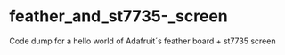 # feather_and_st7735-_screen
Code dump for a hello world of Adafruit´s feather board + st7735  screen
